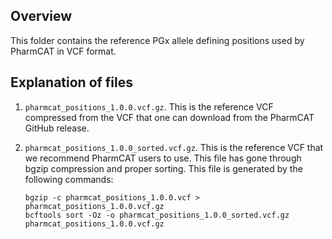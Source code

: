 ## Overview

This folder contains the reference PGx allele defining positions used by PharmCAT in VCF format. 

## Explanation of files

1. `pharmcat_positions_1.0.0.vcf.gz`. This is the reference VCF compressed from the VCF that one can download from the PharmCAT GitHub release.
   
2. `pharmcat_positions_1.0.0_sorted.vcf.gz`. This is the reference VCF that we recommend PharmCAT users to use. This file has gone through bgzip compression and proper sorting. This file is generated by the following commands:
   
	```
    bgzip -c pharmcat_positions_1.0.0.vcf > pharmcat_positions_1.0.0.vcf.gz
    bcftools sort -Oz -o pharmcat_positions_1.0.0_sorted.vcf.gz pharmcat_positions_1.0.0.vcf.gz
    ```






